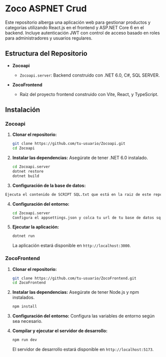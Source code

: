 
# Zoco ASPNET Crud

Este repositorio alberga una aplicación web para gestionar productos y categorías utilizando React.js en el frontend y ASP.NET Core 6 en el backend. Incluye autenticación JWT con control de acceso basado en roles para administradores y usuarios regulares.

## Estructura del Repositorio

- **Zocoapi**
  - `Zocoapi.server`: Backend construido con .NET 6.0, C#, SQL SERVER.
  
- **ZocoFrontend**
  - Raíz del proyecto frontend construido con Vite, React, y TypeScript.

## Instalación

### Zocoapi

1. **Clonar el repositorio:**
   ```bash
   git clone https://github.com/tu-usuario/Zocoapi.git
   cd Zocoapi
   ```

2. **Instalar las dependencias:**
   Asegúrate de tener .NET 6.0 instalado.
   ```bash
   cd Zocoapi.server
   dotnet restore
   dotnet build   
   ```
3. **Configuración de la base de datos:**
  ```bash
  Ejecuta el contenido de SCRIPT SQL.txt que está en la raiz de este repositorio en tu SQL SERVER
```

4. **Configuración del entorno:**
      ```bash
   cd Zocoapi.server
   Configura el appsettings.json y colca tu url de tu base de datos sql server
   ```
      
5. **Ejecutar la aplicación:**
   ```bash
   dotnet run
   ```
   La aplicación estará disponible en `http://localhost:3000`.

### ZocoFrontend

1. **Clonar el repositorio:**
   ```bash
   git clone https://github.com/tu-usuario/ZocoFrontend.git
   cd ZocoFrontend
   ```

2. **Instalar las dependencias:**
   Asegúrate de tener Node.js y npm instalados.
   ```bash
   npm install
   ```

3. **Configuración del entorno:**
   Configura las variables de entorno según sea necesario.

4. **Compilar y ejecutar el servidor de desarrollo:**
   ```bash
   npm run dev
   ```
   El servidor de desarrollo estará disponible en `http://localhost:5173`.




